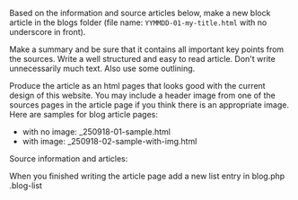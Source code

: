 
Based on the information and source articles below, make a new block article in the blogs folder (file name: `YYMMDD-01-my-title.html` with no underscore in front).

Make a summary and be sure that it contains all important key points from the sources. Write a well structured and easy to read article. Don't write unnecessarily much text. Also use some outlining.

Produce the article as an html pages that looks good with the current design of this website. You may include a header image from one of the sources pages in the article page if you think there is an appropriate image. Here are samples for blog article pages:

- with no image: _250918-01-sample.html
- with image:    _250918-02-sample-with-img.html

Source information and articles:



When you finished writing the article page add a new list entry in blog.php .blog-list

